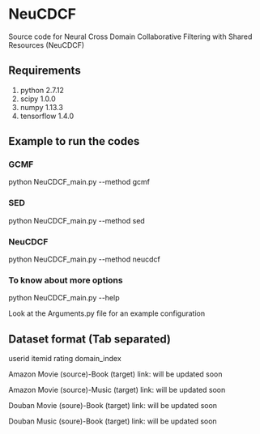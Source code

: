 # NeuCDCF
Source code for Neural Cross Domain Collaborative Filtering with Shared Resources (NeuCDCF)
## Requirements
1. python 2.7.12
2. scipy 1.0.0
3. numpy 1.13.3
4. tensorflow 1.4.0
## Example to run the codes
### GCMF
python NeuCDCF_main.py --method gcmf
### SED
python NeuCDCF_main.py --method sed
### NeuCDCF
python NeuCDCF_main.py --method neucdcf
### To know about more options
python NeuCDCF_main.py --help

Look at the Arguments.py file for an example configuration
## Dataset format (Tab separated)
userid  itemid  rating  domain_index

Amazon Movie (source)-Book (target)  link: will be updated soon 

Amazon Movie (source)-Music (target) link: will be updated soon


Douban Movie (soure)-Book (target) link: will be updated soon

Douban Music (soure)-Book (target) link: will be updated soon
